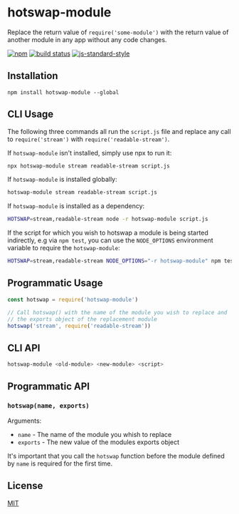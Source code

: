 # hotswap-module

Replace the return value of `require('some-module')` with the return
value of another module in any app without any code changes.

[![npm](https://img.shields.io/npm/v/hotswap-module.svg)](https://www.npmjs.com/package/hotswap-module)
[![build status](https://travis-ci.org/watson/hotswap-module.svg?branch=master)](https://travis-ci.org/watson/hotswap-module)
[![js-standard-style](https://img.shields.io/badge/code%20style-standard-brightgreen.svg?style=flat)](https://github.com/feross/standard)

## Installation

```
npm install hotswap-module --global
```

## CLI Usage

The following three commands all run the `script.js` file and replace
any call to `require('stream')` with `require('readable-stream')`.

If `hotswap-module` isn't installed, simply use npx to run it:

```sh
npx hotswap-module stream readable-stream script.js
```

If `hotswap-module` is installed globally:

```sh
hotswap-module stream readable-stream script.js
```

If `hotswap-module` is installed as a dependency:

```sh
HOTSWAP=stream,readable-stream node -r hotswap-module script.js
```

If the script for which you wish to hotswap a module is being started
indirectly, e.g via `npm test`, you can use the `NODE_OPTIONS`
environment variable to require the `hotswap-module`:

```sh
HOTSWAP=stream,readable-stream NODE_OPTIONS="-r hotswap-module" npm test
```

## Programmatic Usage

```js
const hotswap = require('hotswap-module')

// Call hotswap() with the name of the module you wish to replace and
// the exports object of the replacement module
hotswap('stream', require('readable-stream'))
```

## CLI API

```sh
hotswap-module <old-module> <new-module> <script>
```

## Programmatic API

### `hotswap(name, exports)`

Arguments:

- `name` - The name of the module you whish to replace
- `exports` - The new value of the modules exports object

It's important that you call the `hotswap` function before the module
defined by `name` is required for the first time.

## License

[MIT](https://github.com/watson/hotswap-module/blob/master/LICENSE)
